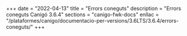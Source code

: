 +++
date        = "2022-04-13"
title       = "Errors coneguts"
description = "Errors coneguts Canigó 3.6.4"
sections    = "canigo-fwk-docs"
enllac		= "/plataformes/canigo/documentacio-per-versions/3.6LTS/3.6.4/errors-coneguts/"
+++